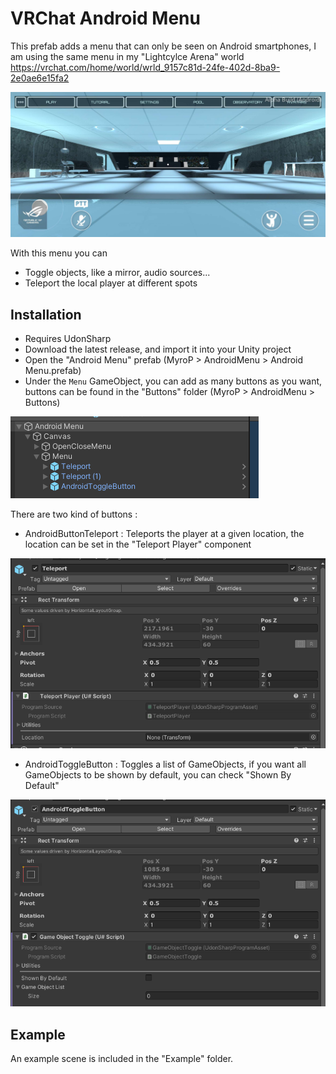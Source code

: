 # VRChat Android Menu

This prefab adds a menu that can only be seen on Android smartphones, I am using the same menu in my "Lightcylce Arena" world https://vrchat.com/home/world/wrld_9157c81d-24fe-402d-8ba9-2e0ae6e15fa2

![Showcase](https://github.com/MyroG/VRChat-Android-Menu/blob/master/Doc/Lightcycle.jpg)

With this menu you can
- Toggle objects, like a mirror, audio sources...
- Teleport the local player at different spots

## Installation

- Requires UdonSharp
- Download the latest release, and import it into your Unity project
- Open the "Android Menu" prefab (MyroP > AndroidMenu > Android Menu.prefab)
- Under the `Menu` GameObject, you can add as many buttons as you want, buttons can be found in the "Buttons" folder (MyroP > AndroidMenu > Buttons)

![Showcase](https://github.com/MyroG/VRChat-Android-Menu/blob/master/Doc/hierarchy.PNG)

There are two kind of buttons :
- AndroidButtonTeleport : Teleports the player at a given location, the location can be set in the "Teleport Player" component
 
![Showcase](https://github.com/MyroG/VRChat-Android-Menu/blob/master/Doc/Teleport.PNG)
- AndroidToggleButton : Toggles a list of GameObjects, if you want all GameObjects to be shown by default, you can check "Shown By Default"

![Showcase](https://github.com/MyroG/VRChat-Android-Menu/blob/master/Doc/Toggle.PNG)

## Example

An example scene is included in the "Example" folder.
